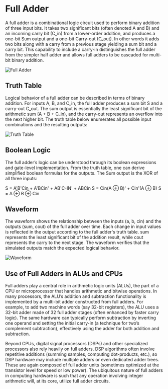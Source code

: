 # Full Adder

A full adder is a combinational logic circuit used to perform binary addition of three input bits. It takes two significant bits (often denoted A and B) and an incoming carry bit (C_in) from a lower-order addition, and produces a one-bit Sum output and a one-bit Carry-out (C_out). In other words it adds two bits  along with a carry from a previous stage yielding a sum bit and a carry bit. This capability to include a carry-in distinguishes the full adder from the simpler half adder and allows full adders to be cascaded for multi-bit binary addition.

![Full Adder](https://imgur.com/QCl8FtT.png)

## Truth Table

Logical behavior of a full adder can be described in terms of binary addition. For inputs A, B, and C_in, the full adder produces a sum bit S and a carry-out C_out. The sum output is essentially the least significant bit of the arithmetic sum (A + B + C_in), and the carry-out represents an overflow into the next higher bit. The truth table below enumerates all possible input combinations and the resulting outputs:

![Truth Table](https://imgur.com/YqcQHGF.png)

## Boolean Logic

The full adder’s logic can be understood through its boolean expressions and gate-level implementation. From the truth table, one can derive simplified boolean formulas for the outputs. The Sum output is the XOR of all three inputs:

S = A'B'Cin + A'BCin' + AB'C-IN' + ABCin
S = Cin(A ⊕ B)' + Cin'(A ⊕ B)
S = A ⊕ B ⊕ Cin

## Waveform

The waveform shows the relationship between the inputs (a, b, cin) and the outputs (sum, cout) of the full adder over time. Each change in input values is reflected in the output according to the full adder's truth table. sum represents the least significant bit of the addition result, while cout represents the carry to the next stage. The waveform verifies that the simulated outputs match the expected logical behavior.

![Waveform](https://imgur.com/9zWzJ1Z.png)

## Use of Full Adders in ALUs and CPUs

Full adders play a central role in arithmetic logic units (ALUs), the part of a CPU or microprocessor that handles arithmetic and bitwise operations. In many processors, the ALU’s addition and subtraction functionality is implemented by a multi-bit adder constructed from full adders. For example, to add two machine words (say 32-bit registers), the ALU uses a 32-bit adder made of 32 full adder stages (often enhanced by faster carry logic). The same hardware can typically perform subtraction by inverting one operand and setting the initial carry-in (a technique for two’s complement subtraction), effectively using the adder for both addition and subtraction.

Beyond CPUs, digital signal processors (DSPs) and other specialized processors also rely heavily on full adders. DSP algorithms often involve repetitive additions (summing samples, computing dot-products, etc.), so DSP hardware may include multiple adders or even dedicated adder trees. These are again composed of full adder units (sometimes optimized at the transistor level for speed or low power). The ubiquitous nature of full adders in computing hardware is such that any operation involving integer arithmetic will, at its core, utilize full adder circuits.
